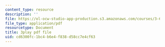 ```yaml
---
content_type: resource
description: ''
file: https://ol-ocw-studio-app-production.s3.amazonaws.com/courses/3-60-symmetry-structure-and-tensor-properties-of-materials-fall-2005/cd6300fc1bc4b6e4f838d58cc7e4cf63_2dms7bxzoXk.pdf
file_type: application/pdf
resourcetype: Document
title: 3play pdf file
uid: cd6300fc-1bc4-b6e4-f838-d58cc7e4cf63
---
```

